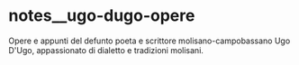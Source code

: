 # notes__ugo-dugo-opere
Opere e appunti del defunto poeta e scrittore molisano-campobassano Ugo D'Ugo, appassionato di dialetto e tradizioni molisani.
